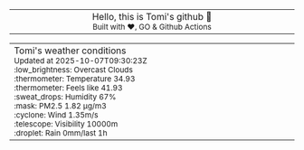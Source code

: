 
<div align="center">
<table>
<tbody>
<td align="center">
<img width="2000" height="0"><br>
Hello, this is Tomi's github 👋<br>
<sup>Built with ❤️, GO & Github Actions</sup><br>
<img width="2000" height="0">
</td>
</tbody>
</table>
</div>
<table>
<tbody>
<td align="left">
<img width="2000" height="0"><br>
Tomi's weather conditions<br>
<sup>Updated at 2025-10-07T09:30:23Z</sup><br>
<sup>:low_brightness: Overcast Clouds</sup><br>
<sup>:thermometer: Temperature 34.93 </sup><br>
<sup>:thermometer: Feels like 41.93</sup><br>
<sup>:sweat_drops: Humidity 67%</sup><br>
<sup>:mask: PM2.5 1.82 μg/m3</sup><br>
<sup>:cyclone: Wind 1.35m/s </sup><br>
<sup>:telescope: Visibility 10000m </sup><br>
<sup>:droplet: Rain 0mm/last 1h </sup><br>
<img width="2000" height="0">
</td>
<td align="left">
<img width="2000" height="0"><br>
<br>
<img width="2000" height="0">
</td>
</tbody>
</table>
</div>
    